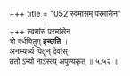 +++
title = "052 स्वमांसम् परमांसेन"

+++
स्वमांसं परमांसेन  
यो वर्धयितुम् **इच्छति** ।  
अनभ्यर्च्य पितॄन् देवांस्  
ततो ऽन्यो नाऽस्त्य् अपुण्यकृत्  ॥ ५.५२ ॥